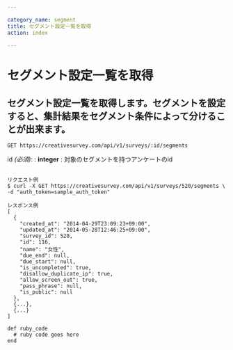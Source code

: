 ```yaml
---

category_name: segment
title: セグメント設定一覧を取得
action: index

---
```


# セグメント設定一覧を取得

## セグメント設定一覧を取得します。セグメントを設定すると、集計結果をセグメント条件によって分けることが出来ます。

`GET https://creativesurvey.com/api/v1/surveys/:id/segments`

id _(必須)_:
: __integer__
: 対象のセグメントを持つアンケートのid

~~~

リクエスト例
$ curl -X GET https://creativesurvey.com/api/v1/surveys/520/segments \
-d "auth_token=sample_auth_token"

レスポンス例
[
  {
    "created_at": "2014-04-29T23:09:23+09:00",
    "updated_at": "2014-05-28T12:46:25+09:00",
    "survey_id": 520,
    "id": 116,
    "name": "女性",
    "due_end": null,
    "due_start": null,
    "is_uncompleted": true,
    "disallow_duplicate_ip": true,
    "allow_screen_out": true,
    "pass_phrase": null,
    "is_public": null
  },
  {...},
  {...}
]

~~~

~~~
def ruby_code
  # ruby code goes here
end
~~~

